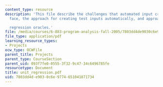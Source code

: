 ```yaml
---
content_type: resource
description: 'This file describe the challenges that automated input creation techniques
  face, the approach for creating test inputs automatically, and approach for creating

  regression oracles.'
file: /media/courses/6-883-program-analysis-fall-2005/7803dd4de9030c6e9774651041871734_unit_regression.pdf
file_type: application/pdf
learning_resource_types:
- Projects
ocw_type: OCWFile
parent_title: Projects
parent_type: CourseSection
parent_uid: 093f7fe0-0555-3f32-9c47-34c6496785fe
resourcetype: Document
title: unit_regression.pdf
uid: 7803dd4d-e903-0c6e-9774-651041871734
---
```

